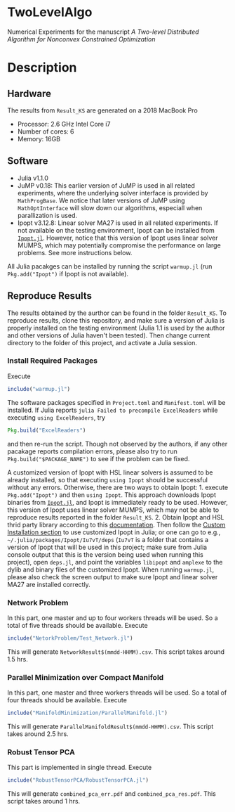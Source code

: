 # TwoLevelAlgo
Numerical Experiments for the manuscript <em>A Two-level Distributed Algorithm for Nonconvex Constrained Optimization</em>

# Description

## Hardware
The results from `Result_KS` are generated on a 2018 MacBook Pro 
* Processor: 2.6 GHz Intel Core i7
* Number of cores: 6
* Memory: 16GB

## Software
* Julia v1.1.0
* JuMP v0.18: This earlier version of JuMP is used in all related experiments, where the underlying solver interface is provided by `MathProgBase`. We notice that later versions of JuMP using `MathOptInterface` will slow down our algorithms, especiall when parallization is used.
* Ipopt v3.12.8: Linear solver MA27 is used in all related experiments. If not available on the testing environment, Ipopt can be installed from [`Ipopt.jl`](https://github.com/JuliaOpt/Ipopt.jl). However, notice that this version of Ipopt uses linear solver MUMPS, which may potentially compromise the performance on large problems. See more instructions below.

All Julia pacakges can be installed by running the script `warmup.jl` (run `Pkg.add("Ipopt")` if Ipopt is not available).

## Reproduce Results 
The results obtained by the aurthor can be found in the folder `Result_KS`. To reproduce results, clone this repository, and make sure a version of Julia is properly installed on the testing environment (Julia 1.1 is used by the author and other versions of Julia haven't been tested). Then change current directory to the folder of this project, and activate a Julia session.
### Install Required Packages
Execute
```julia
include("warmup.jl")
```
The software packages specified in `Project.toml` and `Manifest.toml` will be installed. If Julia reports `julia Failed to precompile ExcelReaders`
while executing `using ExcelReaders`, try
```julia
Pkg.build("ExcelReaders")
```
and then re-run the script. Though not observed by the authors, if any other pacakage reports compilation errors, please also try to run `Pkg.build("$PACKAGE_NAME")` to see if the problem can be fixed. 

A customized version of Ipopt with HSL linear solvers is assumed to be already installed, so that executing `using Ipopt` should be successful without any errors. Otherwise, there are two ways to obtain Ipopt: 1. execute `Pkg.add("Ipopt")` and then `using Ipopt`. This approach downloads Ipopt binaries from [`Ipopt.jl`](https://github.com/JuliaOpt/Ipopt.jl), and Ipopt is immediately ready to be used. However, this version of Ipopt uses linear solver MUMPS, which may not be able to reproduce results reported in the folder `Result_KS`. 2. Obtain Ipopt and HSL thrid party library according to this [documentation](https://coin-or.github.io/Ipopt/INSTALL.html). Then follow the [Custom Installation section](https://github.com/JuliaOpt/Ipopt.jl) to use customized Ipopt in Julia; or one can go to e.g., `~/.julia/packages/Ipopt/Iu7vT/deps` (`Iu7vT` is a folder that contains a version of Ipopt that will be used in this project; make sure from Julia console output that this is the version being used when running this project), open `deps.jl`, and point the variables `libipopt` and `amplexe` to the dylib and binary files of the customized Ipopt. When running `warmup.jl`, please also check the screen output to make sure Ipopt and linear solver MA27 are installed correctly.

### Network Problem
In this part, one master and up to four workers threads will be used. So a total of five threads should be available. Execute
```julia
include("NetorkProblem/Test_Network.jl")
```
This will generate `NetworkResult$(mmdd-HHMM).csv`. This script takes around 1.5 hrs.
### Parallel Minimization over Compact Manifold
In this part, one master and three workers threads will be used. So a total of four threads should be available. Execute
```julia
include("ManifoldMinimization/ParallelManifold.jl")
```
This will generate `ParallelManifoldResult$(mmdd-HHMM).csv`. This script takes around 2.5 hrs. 
### Robust Tensor PCA
This part is implemented in single thread. Execute
```julia
include("RobustTensorPCA/RobustTensorPCA.jl")
```
This will generate `combined_pca_err.pdf` and `combined_pca_res.pdf`. This script takes around 1 hrs.
